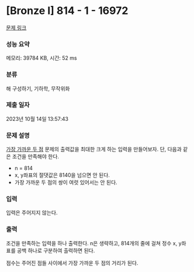 # [Bronze I] 814 - 1 - 16972 

[문제 링크](https://www.acmicpc.net/problem/16972) 

### 성능 요약

메모리: 39784 KB, 시간: 52 ms

### 분류

해 구성하기, 기하학, 무작위화

### 제출 일자

2023년 10월 14일 13:57:43

### 문제 설명

<p><a href="https://www.acmicpc.net/problem/2261">가장 가까운 두 점</a> 문제의 출력값을 최대한 크게 하는 입력을 만들어보자. 단, 다음과 같은 조건을 만족해야 한다.</p>

<ul>
	<li>n = 814</li>
	<li>x, y좌표의 절댓값은 8140을 넘으면 안 된다.</li>
	<li>가장 가까운 두 점의 쌍이 여럿 있어서는 안 된다.</li>
</ul>

### 입력 

 <p>입력은 주어지지 않는다.</p>

### 출력 

 <p>조건을 만족하는 입력을 하나 출력한다. n은 생략하고, 814개의 줄에 걸쳐 정수 x, y좌표를 공백 하나로 구분하여 출력하면 된다.</p>

<p>점수는 주어진 점들 사이에서 가장 가까운 두 점의 거리가 된다.</p>

